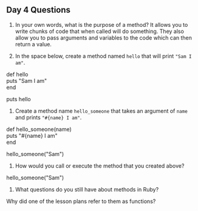 ## Day 4 Questions

1. In your own words, what is the purpose of a method?
It allows you to write chunks of code that when called will do something. They
also allow you to pass arguments and variables to the code which can then return
a value.

1. In the space below, create a method named `hello` that will print `"Sam I am"`.

def hello <br>
puts "Sam I am" <br>
end <br>

puts hello

1. Create a method name `hello_someone` that takes an argument of `name` and prints `"#{name} I am"`.

def hello_someone(name) <br>
 puts "#{name} I am" <br>
end <br>

hello_someone("Sam")

1. How would you call or execute the method that you created above?

hello_someone("Sam")

1. What questions do you still have about methods in Ruby?

Why did one of the lesson plans refer to them as functions?
